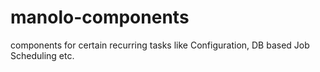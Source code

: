 manolo-components
=================

components for certain recurring tasks like Configuration, DB based Job Scheduling etc.